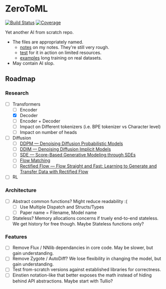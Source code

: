# ZeroToML

[![Build Status](https://github.com/D3MZ/ZeroToML.jl/actions/workflows/CI.yml/badge.svg?branch=main)](https://github.com/D3MZ/ZeroToML.jl/actions/workflows/CI.yml?query=branch%3Amain)
[![Coverage](https://codecov.io/gh/D3MZ/ZeroToML.jl/branch/main/graph/badge.svg)](https://codecov.io/gh/D3MZ/ZeroToML.jl)

Yet another AI from scratch repo.

- The files are appropriately named.
    - [notes](/notes) on my notes. They're still very rough.
    - [test](/test) for it in action on limited resources.
    - [examples](/examples) long training on real datasets.
- May contain AI slop.

## Roadmap
### Research
- [ ] Transformers
  - [ ] Encoder
  - [x] Decoder
  - [ ] Encoder + Decoder
  - [ ] Impact on Different tokenizers (i.e. BPE tokenizer vs Character level)
  - [ ] Impact on number of heads
- [ ] Diffusion
  - [ ] [DDPM — Denoising Diffusion Probabilistic Models](https://arxiv.org/abs/2006.11239)
  - [ ] [DDIM — Denoising Diffusion Implicit Models](https://arxiv.org/abs/2010.02502)
  - [ ] [SDE — Score-Based Generative Modeling through SDEs](https://arxiv.org/abs/2011.13456)
  - [ ] [Flow Matching](https://arxiv.org/abs/2210.02747)
  - [ ] [Rectified Flow — Flow Straight and Fast: Learning to Generate and Transfer Data with Rectified Flow](https://arxiv.org/abs/2209.03003)
- [ ] RL

### Architecture 
- [ ] Abstract common functions? Might reduce readability :(
  - [ ] Use Multiple Dispatch and Structs/Types
  - [ ] Paper name = Filename, Model name
- [ ] Stateless? Memory allocations concerns if truely end-to-end stateless. We get history for free though. Maybe Stateless functions only?

### Features
- [ ] Remove Flux / NNlib dependancies in core code. May be slower, but gain understanding.
- [ ] Remove Zygote / AutoDiff? We lose flexibility in changing the model, but gain understanding.
- [ ] Test from-scratch versions against established libraries for correctness.
- [ ] Einstien notation-like that better exposes the math instead of hiding behind API abstractions. Maybe start with Tullio?